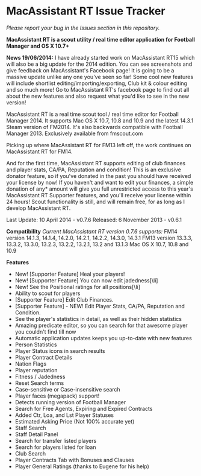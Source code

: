 MacAssistant RT Issue Tracker
======================

*Please report your bug in the Issues section in this repository.*


**MacAssistant RT is a scout utility / real time editor application for Football Manager and OS X 10.7+**

**News 19/06/2014:**
I have already started work on MacAssistant RT15 which will also be a big update for the 2014 edition. You can see screenshots and give feedback on MacAssistant's Facebook page! It is going to be a massive update unlike any one you've seen so far! Some cool new features will include shortlist editing/importing/exporting, Club kit & colour editing and so much more! Go to MacAssistant RT's facebook page to find out all about the new features and also request what you'd like to see in the new version!

MacAssistant RT is a real time scout tool / real time editor for Football Manager 2014. It supports Mac OS X 10.7, 10.8 and 10.9 and the latest 14.3.1 Steam version of FM2014. It's also backwards compatible with Football Manager 2013.
Exclusively available from fmscout.com

Picking up where MacAssistant RT for FM13 left off, the work continues on MacAssistant RT for FM14.

And for the first time, MacAssistant RT supports editing of club finances and player stats, CA/PA, Reputation and condition! This is an exclusive donator feature, so if you've donated in the past you should have received your license by now! If you haven't and want to edit your finances, a simple donation of any* amount will give you full unrestricted access to this year's MacAssistant RT Supporter features, and you'll receive your license within 24 hours! Scout functionality is still, and will remain free, for as long as I develop MacAssistant RT.

Last Update: 10 April 2014 - v0.7.6
Released: 6 November 2013 - v0.6.1

**Compatibility**
*Current MacAssistant RT version 0.7.6 supports:*
FM14 version 14.1.3, 14.1.4, 14.2.0, 14.2.1, 14.2.2, 14.3.0, 14.3.1
FM13 version 13.3.3, 13.3.2, 13.3.0, 13.2.3, 13.2.2, 13.2.1, 13.2 and 13.1.3
Mac OS X 10.7, 10.8 and 10.9

**Features**
- New! [Supporter Feature] Heal your players!
- New! [Supporter Feature] You can now edit jadedness[\li]
- New! See the Positional ratings for all positions[\li]
- Ability to scout for players
- [Supporter Feature] Edit Club Finances.
- [Supporter Feature] - NEW! Edit Player Stats, CA/PA, Reputation and Condition.
- See the player's statistics in detail, as well as their hidden statistics
- Amazing predicate editor, so you can search for that awesome player you couldn't find till now
- Automatic application updates keeps you up-to-date with new features
- Person Statistics
- Player Status icons in search results
- Player Contract Details
- Nation Flags
- Player reputation
- Fitness / Jadedness
- Reset Search terms
- Case-sensitive or Case-insensitive search
- Player faces (megapack) support!
- Detects running version of Football Manager
- Search for Free Agents, Expiring and Expired Contracts
- Added Ctr, Loa, and Lst Player Statuses
- Estimated Asking Price (Not 100% accurate yet)
- Staff Search
- Staff Detail Panel
- Search for transfer listed players
- Search for players listed for loan
- Club Search
- Player Contracts Tab with Bonuses and Clauses
- Player General Ratings (thanks to Eugene for his help)
